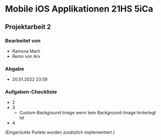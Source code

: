 # Mobile iOS Applikationen 21HS 5iCa

## Projektarbeit 2

### Bearbeitet von

* Ramona Marti
* Remo von Arx

### Abgabe

* 20.01.2022 23:59

### Aufgaben-Checkliste

- 2
- 3
    * Custom-Background Image wenn kein Background-Image hinterlegt ist
- 4


(Eingerückte Punkte wurden zusätzlich implementiert.)